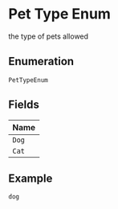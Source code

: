 
# Pet Type Enum

the type of pets allowed

## Enumeration

`PetTypeEnum`

## Fields

| Name |
|  --- |
| `Dog` |
| `Cat` |

## Example

```
dog
```


